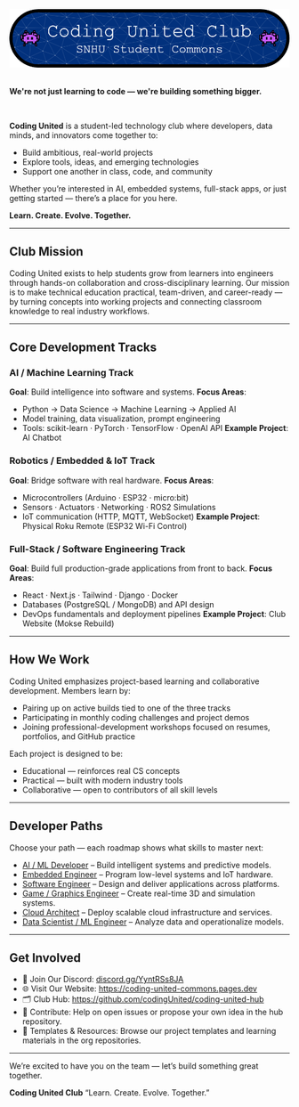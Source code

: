 <div align="center"> <img src="/profile/github-header-image.png" alt="Coding United Club Logo" width="1000"/> </div>

<br>

**We're not just learning to code — we're building something bigger.**

<br>

**Coding United** is a student-led technology club where developers, data minds, and innovators come together to:

- Build ambitious, real-world projects
- Explore tools, ideas, and emerging technologies
- Support one another in class, code, and community

Whether you’re interested in AI, embedded systems, full-stack apps, or just getting started — there’s a place for you here.

**Learn. Create. Evolve. Together.**

---

## Club Mission

Coding United exists to help students grow from learners into engineers through hands-on collaboration and cross-disciplinary learning.
Our mission is to make technical education practical, team-driven, and career-ready — by turning concepts into working projects and connecting classroom knowledge to real industry workflows.

---

## Core Development Tracks


### AI / Machine Learning Track

**Goal**: Build intelligence into software and systems.
**Focus Areas**:

- Python → Data Science → Machine Learning → Applied AI
- Model training, data visualization, prompt engineering
- Tools: scikit-learn · PyTorch · TensorFlow · OpenAI API
  **Example Project**: AI Chatbot

### Robotics / Embedded & IoT Track

**Goal**: Bridge software with real hardware.
**Focus Areas**:

- Microcontrollers (Arduino · ESP32 · micro:bit)
- Sensors · Actuators · Networking · ROS2 Simulations
- IoT communication (HTTP, MQTT, WebSocket)
  **Example Project**: Physical Roku Remote (ESP32 Wi-Fi Control)

### Full-Stack / Software Engineering Track

**Goal**: Build full production-grade applications from front to back.
**Focus Areas**:

- React · Next.js · Tailwind · Django · Docker
- Databases (PostgreSQL / MongoDB) and API design
- DevOps fundamentals and deployment pipelines
  **Example Project**: Club Website (Mokse Rebuild)

---

## How We Work

Coding United emphasizes project-based learning and collaborative development.
Members learn by:

- Pairing up on active builds tied to one of the three tracks
- Participating in monthly coding challenges and project demos
- Joining professional-development workshops focused on resumes, portfolios, and GitHub practice

Each project is designed to be:

- Educational — reinforces real CS concepts
- Practical — built with modern industry tools
- Collaborative — open to contributors of all skill levels

---

## Developer Paths

Choose your path — each roadmap shows what skills to master next:

- [AI / ML Developer](https://chatgpt.com/g/g-p-68a4ca08df088191b9d446e5429c57a1-todo-self-learning-path/c/Job-Road-Maps/AI_ML_Developer.md) – Build intelligent systems and predictive models.
- [Embedded Engineer](https://chatgpt.com/g/g-p-68a4ca08df088191b9d446e5429c57a1-todo-self-learning-path/c/Job-Road-Maps/Embedded_Engineer.md) – Program low-level systems and IoT hardware.
- [Software Engineer](https://chatgpt.com/g/g-p-68a4ca08df088191b9d446e5429c57a1-todo-self-learning-path/c/Job-Road-Maps/Software_Engineer.md) – Design and deliver applications across platforms.
- [Game / Graphics Engineer](https://chatgpt.com/g/g-p-68a4ca08df088191b9d446e5429c57a1-todo-self-learning-path/c/Job-Road-Maps/Game_n_Graphics_Engineer.md) – Create real-time 3D and simulation systems.
- [Cloud Architect](https://chatgpt.com/g/g-p-68a4ca08df088191b9d446e5429c57a1-todo-self-learning-path/c/Job-Road-Maps/Cloud_Architect.md) – Deploy scalable cloud infrastructure and services.
- [Data Scientist / ML Engineer](https://chatgpt.com/g/g-p-68a4ca08df088191b9d446e5429c57a1-todo-self-learning-path/c/Job-Road-Maps/Data_Scientist_ML.md) – Analyze data and operationalize models.

---

## Get Involved

- 💬 Join Our Discord: [discord.gg/YyntRSs8JA](https://discord.com/invite/YyntRSs8JA)
- 🌐 Visit Our Website: https://coding-united-commons.pages.dev
- 🗂️ Club Hub: https://github.com/codingUnited/coding-united-hub
- 🧠 Contribute: Help on open issues or propose your own idea in the hub repository.
- 🧰 Templates & Resources: Browse our project templates and learning materials in the org repositories.

---

We’re excited to have you on the team — let’s build something great together.

**Coding United Club**
“Learn. Create. Evolve. Together.”
